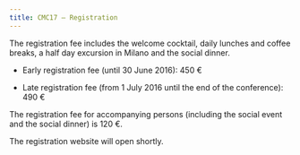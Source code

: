 ```yaml
---
title: CMC17 – Registration
---
```


The registration fee includes the welcome cocktail, daily lunches and coffee breaks, a half day excursion in Milano and the social dinner.

* Early registration fee (until 30 June 2016): 450 €
+ Late registration fee (from 1 July 2016 until the end of the conference): 490 €

The registration fee for accompanying persons (including the social event and the social dinner) is 120 €.

The registration website will open shortly.
